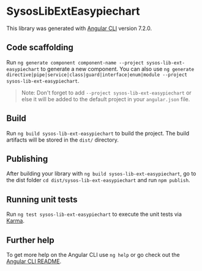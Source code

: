 # SysosLibExtEasypiechart

This library was generated with [Angular CLI](https://github.com/angular/angular-cli) version 7.2.0.

## Code scaffolding

Run `ng generate component component-name --project sysos-lib-ext-easypiechart` to generate a new component. You can also use `ng generate directive|pipe|service|class|guard|interface|enum|module --project sysos-lib-ext-easypiechart`.
> Note: Don't forget to add `--project sysos-lib-ext-easypiechart` or else it will be added to the default project in your `angular.json` file. 

## Build

Run `ng build sysos-lib-ext-easypiechart` to build the project. The build artifacts will be stored in the `dist/` directory.

## Publishing

After building your library with `ng build sysos-lib-ext-easypiechart`, go to the dist folder `cd dist/sysos-lib-ext-easypiechart` and run `npm publish`.

## Running unit tests

Run `ng test sysos-lib-ext-easypiechart` to execute the unit tests via [Karma](https://karma-runner.github.io).

## Further help

To get more help on the Angular CLI use `ng help` or go check out the [Angular CLI README](https://github.com/angular/angular-cli/blob/master/README.md).
